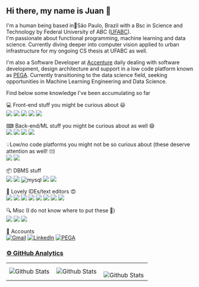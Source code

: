 ## Hi there, my name is Juan 🤠

<p align="left"> 
I'm a human being based in&#128205São Paulo, Brazil with a Bsc in Science and Technology by Federal University of ABC (<a href="https://www.ufabc.edu.br">UFABC</a>).<br>I'm passionate about functional programming, machine learning and data science. Currently diving deeper into computer vision applied to urban infrastructure for my ongoing CS thesis at UFABC as well.
</p>

<p align="left">I'm also a Software Developer at <a href="https://www.accenture.com">Accenture</a> daily dealing with software development, design architecture and support in a low code platform known as <a href="https://www.pega.com">PEGA</a>. Currently transitioning to the data science field, seeking opportunities in Machine Learning Engineering and Data Science.

<p align="left">Find below some knowledge I've been accumulating so far</p>

<p align="left">💻 Front-end stuff you might be curious about 😃<br>
<img src="https://img.shields.io/badge/JavaScript-323330?style=for-the-badge&logo=javascript&logoColor=F7DF1E" />
<img src="https://img.shields.io/badge/HTML5-E34F26?style=for-the-badge&logo=html5&logoColor=white" />
<img src="https://img.shields.io/badge/CSS3-1572B6?style=for-the-badge&logo=css3&logoColor=white" />
<img src="https://img.shields.io/badge/Bootstrap-563D7C?style=for-the-badge&logo=bootstrap&logoColor=white" />
<img src="https://img.shields.io/badge/C%2B%2B-00599C?style=for-the-badge&logo=c%2B%2B&logoColor=white" /> 
</p>

<p align="left">⌨ Back-end/ML stuff you might be curious about as well 😄<br>
<img src="https://img.shields.io/badge/Haskell-5D4F85?style=for-the-badge&logo=haskell&logoColor=white" />
<img src="https://img.shields.io/badge/C-00599C?style=for-the-badge&logo=c&logoColor=white" />
<img src="https://img.shields.io/badge/Python-green?style=for-the-badge&logo=python&logoColor=blue" />
<img src="https://img.shields.io/badge/scikit_learn-F7931E?style=for-the-badge&logo=scikit-learn&logoColor=white" />
</p>

<p align="left">💡Low/no code platforms you might not be so curious about (these deserve attention as well! 🙄)<br>
<img src="https://img.shields.io/badge/Pegasystems-blue?style=for-the-badge" />
<img src="https://img.shields.io/badge/Outsystems-darkred?style=for-the-badge&" />
</p>

<p align="left">📦 DBMS stuff<br>
<img src="https://img.shields.io/badge/PostgreSQL-316192?style=for-the-badge&logo=postgresql&logoColor=white" />
<img src="https://img.shields.io/badge/Microsoft%20SQL%20Server-CC2927?style=for-the-badge&logo=microsoft%20sql%20server&logoColor=white" />
<img alt="mysql" src="https://img.shields.io/badge/MySQL-005C84?style=for-the-badge&logo=mysql&logoColor=white">
<img src="https://img.shields.io/badge/Oracle-F80000?style=for-the-badge&logo=Oracle&logoColor=white" />
<img src="https://img.shields.io/badge/Neo4j-018bff?style=for-the-badge&logo=neo4j&logoColor=white" />
</p> 

<p align="left">💫 Lovely IDEs/text editors 😍<br>
<img src="https://img.shields.io/badge/CodeBlocks-black?style=for-the-badge&logo=codeblocks&logoColor=white"/>
<img src="https://img.shields.io/badge/VSCode-0078D4?style=for-the-badge&logo=visual%20studio%20code&logoColor=white" />
<img src="https://img.shields.io/badge/PyCharm-000000.svg?&style=for-the-badge&logo=PyCharm&logoColor=white" />
<img src="https://img.shields.io/badge/replit-667881?style=for-the-badge&logo=replit&logoColor=white" />
<img src="https://img.shields.io/badge/VIM-%2311AB00.svg?&style=for-the-badge&logo=vim&logoColor=white" />
<img src="https://img.shields.io/badge/Notepad++-90E59A.svg?style=for-the-badge&logo=notepad%2B%2B&logoColor=black" />
<img src="https://img.shields.io/badge/Emacs-%237F5AB6.svg?&style=for-the-badge&logo=gnu-emacs&logoColor=white" />
<img src="https://img.shields.io/badge/CMake-064F8C?style=for-the-badge&logo=cmake&logoColor=white" /> 
</p>

<p align="left">🔍 Misc (I do not know where to put these 🤷)<br>
  <img src="https://img.shields.io/badge/json-5E5C5C?style=for-the-badge&logo=json&logoColor=white" />
  <img src="https://img.shields.io/badge/xml-black?style=for-the-badge&logo=xml&logoColor=white" />
  <img src="https://img.shields.io/badge/WebAssembly-654FF0?style=for-the-badge&logo=WebAssembly&logoColor=white" />
  
<p align="left">👥 Accounts<br>
  <a href="mailto:juanocarvalho@gmail.com" title="Gmail">
  <img src="https://img.shields.io/badge/-Gmail-FF0000?style=flat-square&labelColor=FF0000&logo=gmail&logoColor=white&link=mailto:juanocarvalho@gmail.com" alt="Gmail"/></a>
  <a href="https://linkedin.com/in/juanocarvalho" title="LinkedIn">
  <img src="https://img.shields.io/badge/-Linkedin-0e76a8?style=flat-square&logo=Linkedin&logoColor=white&link=linkedin.com/in/juanocarvalho" alt="LinkedIn"/></a>
  <a href="https://accounts.pega.com/profile/juano" title="PEGA Profile">
  <img src="https://img.shields.io/badge/-PEGA-darkblue?style=flat-square&logo=pegasusairlines&logoColor=white&link=https://accounts.pega.com/profile/juano" alt="PEGA"/</a>
</p>

### ⚙️ GitHub Analytics
<table>
  <tr>
    <td>
      <img
        align="left"
        src="https://github-readme-stats.vercel.app/api?username=juanocv&theme=dark&hide_border=false&include_all_commits=true"
        alt="Github Stats"
      />
    </td>
    <td>
      <img
        align="left"
        src="https://github-readme-stats.vercel.app/api/top-langs/?username=juanocv&theme=dark&hide_border=false&include_all_commits=true&count_private=true&layout=compact"
        alt="Github Stats"
      />
    </td>
    <td>
      <br />
      <img
        align="left"
        src="https://github-readme-streak-stats.herokuapp.com/?user=juanocv&theme=dark&hide_border=false"
        alt="Github Stats"
      />
    </td>
  </tr>
</table>
